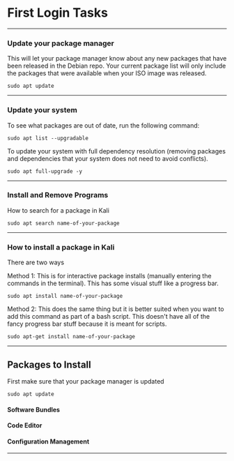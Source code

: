 # First Login Tasks
_______________________________________________________________________________
### Update your package manager

This will let your package manager know about any new packages that have 
been released in the Debian repo. Your current package list will only include
the packages that were available when your ISO image was released.
```
sudo apt update
```

_______________________________________________________________________________
### Update your system

To see what packages are out of date, run the following command:
```
sudo apt list --upgradable
```

To update your system with full dependency resolution (removing packages
and dependencies that your system does not need to avoid conflicts).
```
sudo apt full-upgrade -y
```
_______________________________________________________________________________
### Install and Remove Programs

How to search for a package in Kali

```
sudo apt search name-of-your-package
```

_______________________________________________________________________________

### How to install a package in Kali

There are two ways

Method 1: This is for interactive package installs (manually entering the
commands in the terminal).
This has some visual stuff like a progress bar. 
```
sudo apt install name-of-your-package
```

Method 2: This does the same thing but it is better suited when you want
to add this command as part of a bash script.
This doesn't have all of the fancy progress bar stuff because it is meant for
scripts.
```
sudo apt-get install name-of-your-package
```
_______________________________________________________________________________

## Packages to Install

First make sure that your package manager is updated
```
sudo apt update
```

#### Software Bundles

#### Code Editor

#### Configuration Management

_______________________________________________________________________________
